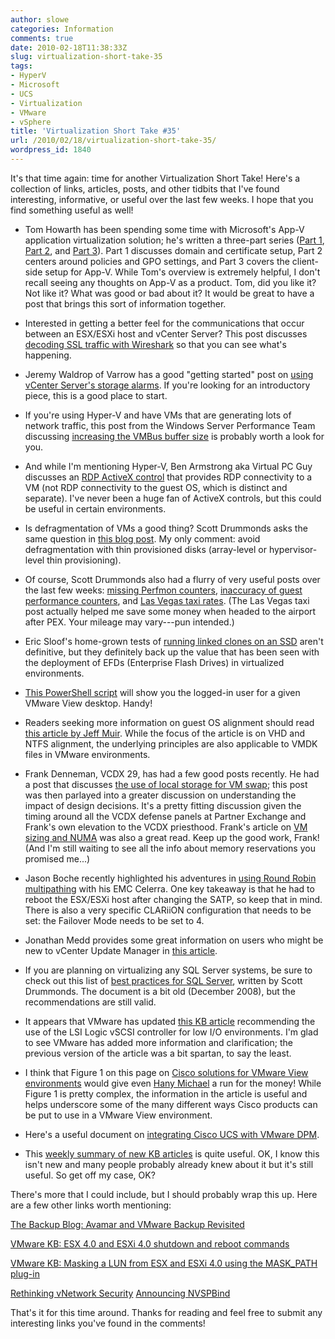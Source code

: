 ```yaml
---
author: slowe
categories: Information
comments: true
date: 2010-02-18T11:38:33Z
slug: virtualization-short-take-35
tags:
- HyperV
- Microsoft
- UCS
- Virtualization
- VMware
- vSphere
title: 'Virtualization Short Take #35'
url: /2010/02/18/virtualization-short-take-35/
wordpress_id: 1840
---
```


It's that time again: time for another Virtualization Short Take! Here's a collection of links, articles, posts, and other tidbits that I've found interesting, informative, or useful over the last few weeks. I hope that you find something useful as well!

* Tom Howarth has been spending some time with Microsoft's App-V application virtualization solution; he's written a three-part series ([Part 1](http://planetvm.net/blog/?p=1117), [Part 2](http://planetvm.net/blog/?p=1201), and [Part 3](http://planetvm.net/blog/?p=1223)). Part 1 discusses domain and certificate setup, Part 2 centers around policies and GPO settings, and Part 3 covers the client-side setup for App-V. While Tom's overview is extremely helpful, I don't recall seeing any thoughts on App-V as a product. Tom, did you like it? Not like it? What was good or bad about it? It would be great to have a post that brings this sort of information together.

* Interested in getting a better feel for the communications that occur between an ESX/ESXi host and vCenter Server? This post discusses [decoding SSL traffic with Wireshark](http://breathalize.co.uk/2010/01/26/decoding-ssl-traffic-between-a-vcentre-server-and-esx-host/) so that you can see what's happening.

* Jeremy Waldrop of Varrow has a good "getting started" post on [using vCenter Server's storage alarms](http://jeremywaldrop.wordpress.com/2010/01/24/vmware-vsphere-vcenter-storage-alarms/). If you're looking for an introductory piece, this is a good place to start.

* If you're using Hyper-V and have VMs that are generating lots of network traffic, this post from the Windows Server Performance Team discussing [increasing the VMBus buffer size](http://blogs.technet.com/winserverperformance/archive/2010/02/02/increase-vmbus-buffer-sizes-to-increase-network-throughput-to-guest-vms.aspx) is probably worth a look for you.

* And while I'm mentioning Hyper-V, Ben Armstrong aka Virtual PC Guy discusses an [RDP ActiveX control](http://blogs.msdn.com/virtual_pc_guy/archive/2010/02/03/hyper-v-activex-rdp-control.aspx) that provides RDP connectivity to a VM (not RDP connectivity to the guest OS, which is distinct and separate). I've never been a huge fan of ActiveX controls, but this could be useful in certain environments.

* Is defragmentation of VMs a good thing? Scott Drummonds asks the same question in [this blog post](http://vpivot.com/2010/02/12/windows-guest-defragmentation/). My only comment: avoid defragmentation with thin provisioned disks (array-level or hypervisor-level thin provisioning).

* Of course, Scott Drummonds also had a flurry of very useful posts over the last few weeks: [missing Perfmon counters](http://vpivot.com/2010/01/26/vmware-perfmon-counters-missing-on-vsphere/), [inaccuracy of guest performance counters](http://vpivot.com/2010/02/10/inaccuracy-of-in-guest-performance-counters/), and [Las Vegas taxi rates](http://vpivot.com/2010/02/11/las-vegas-taxi-rates/). (The Las Vegas taxi post actually helped me save some money when headed to the airport after PEX. Your mileage may vary---pun intended.)

* Eric Sloof's home-grown tests of [running linked clones on an SSD](http://www.ntpro.nl/blog/archives/1413-Hosting-20-linked-clones-on-SSD-storage.html) aren't definitive, but they definitely back up the value that has been seen with the deployment of EFDs (Enterprise Flash Drives) in virtualized environments.

* [This PowerShell script](http://virtualisedreality.com/2010/01/24/powershell-scipt-for-vmware-view-vsphere-who-is-logged-into-which-vm/) will show you the logged-in user for a given VMware View desktop. Handy!

* Readers seeking more information on guest OS alignment should read [this article by Jeff Muir](http://citrixblogger.org/2010/02/07/vhd-versus-ntfs-alignment/). While the focus of the article is on VHD and NTFS alignment, the underlying principles are also applicable to VMDK files in VMware environments.

* Frank Denneman, VCDX 29, has had a few good posts recently. He had a post that discusses [the use of local storage for VM swap](http://frankdenneman.nl/2010/02/impact-of-host-local-vm-swap-on-ha-and-drs/); this post was then parlayed into a greater discussion on understanding the impact of design decisions. It's a pretty fitting discussion given the timing around all the VCDX defense panels at Partner Exchange and Frank's own elevation to the VCDX priesthood. Frank's article on [VM sizing and NUMA](http://frankdenneman.nl/2010/02/sizing-vms-and-numa-nodes/) was also a great read. Keep up the good work, Frank! (And I'm still waiting to see all the info about memory reservations you promised me...)

* Jason Boche recently highlighted his adventures in [using Round Robin multipathing](http://www.boche.net/blog/index.php/2010/02/04/configure-vmware-esxi-round-robin-on-emc-storage/) with his EMC Celerra. One key takeaway is that he had to reboot the ESX/ESXi host after changing the SATP, so keep that in mind. There is also a very specific CLARiiON configuration that needs to be set: the Failover Mode needs to be set to 4.

* Jonathan Medd provides some great information on users who might be new to vCenter Update Manager in [this article](http://www.simple-talk.com/sysadmin/virtualization/using-vmware-vcenter-update-manager-to-keep-your-vsphere-hosts-up-to-date-with-patching/).

* If you are planning on virtualizing any SQL Server systems, be sure to check out this list of [best practices for SQL Server](http://communities.vmware.com/docs/DOC-8964), written by Scott Drummonds. The document is a bit old (December 2008), but the recommendations are still valid.

* It appears that VMware has updated [this KB article](http://kb.vmware.com/selfservice/search.do?cmd=displayKC&docType=kc&externalId=1017652) recommending the use of the LSI Logic vSCSI controller for low I/O environments. I'm glad to see VMware has added more information and clarification; the previous version of the article was a bit spartan, to say the least.

* I think that Figure 1 on this page on [Cisco solutions for VMware View environments](http://www.cisco.com/en/US/docs/solutions/Enterprise/Data_Center/vmware/cisco_VMwareView.html) would give even [Hany Michael](http://www.hypervizor.com/) a run for the money! While Figure 1 is pretty complex, the information in the article is useful and helps underscore some of the many different ways Cisco products can be put to use in a VMware View environment.

* Here's a useful document on [integrating Cisco UCS with VMware DPM](https://supportforums.cisco.com/docs/DOC-8582).

* This [weekly summary of new KB articles](http://blogs.vmware.com/kbdigest/2010/02/new-articles-published-for-week-ending-02142010.html) is quite useful. OK, I know this isn't new and many people probably already knew about it but it's still useful. So get off my case, OK?

There's more that I could include, but I should probably wrap this up. Here are a few other links worth mentioning:

[The Backup Blog: Avamar and VMware Backup Revisited](http://thebackupblog.typepad.com/thebackupblog/2010/01/avamar-and-vmware-backup-revisited.html)  

[VMware KB: ESX 4.0 and ESXi 4.0 shutdown and reboot commands](http://kb.vmware.com/selfservice/search.do?cmd=displayKC&docType=kc&externalId=1013193)  

[VMware KB: Masking a LUN from ESX and ESXi 4.0 using the MASK_PATH plug-in](http://kb.vmware.com/selfservice/microsites/search.do?language=en_US&cmd=displayKC&externalId=1009449)  

[Rethinking vNetwork Security](http://www.virtualizationpractice.com/blog/?p=4284)
[Announcing NVSPBind](http://blogs.technet.com/jhoward/archive/2010/01/25/announcing-nvspbind.aspx)

That's it for this time around. Thanks for reading and feel free to submit any interesting links you've found in the comments!
